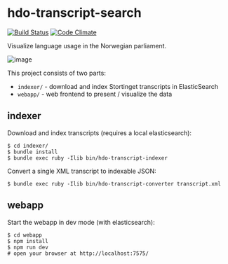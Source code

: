 # hdo-transcript-search

[![Build Status](https://travis-ci.org/holderdeord/hdo-transcript-search.png?branch=master)](https://travis-ci.org/holderdeord/hdo-transcript-search)
[![Code Climate](https://codeclimate.com/github/holderdeord/hdo-transcript-search/badges/gpa.svg)](https://codeclimate.com/github/holderdeord/hdo-transcript-search)

Visualize language usage in the Norwegian parliament.

![image](https://cloud.githubusercontent.com/assets/572/6088832/f9052628-ae5a-11e4-9a26-d78e36b23a9d.png)


This project consists of two parts:

* `indexer/` - download and index Stortinget transcripts in ElasticSearch
* `webapp/`  - web frontend to present / visualize the data

## indexer

Download and index transcripts (requires a local elasticsearch):

    $ cd indexer/
    $ bundle install
    $ bundle exec ruby -Ilib bin/hdo-transcript-indexer

Convert a single XML transcript to indexable JSON:

    $ bundle exec ruby -Ilib bin/hdo-transcript-converter transcript.xml

## webapp

Start the webapp in dev mode (with elasticsearch):

    $ cd webapp
    $ npm install
    $ npm run dev
    # open your browser at http://localhost:7575/

